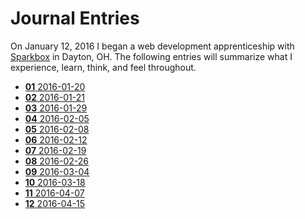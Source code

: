 # Journal Entries

On January 12, 2016 I began a web development apprenticeship with [Sparkbox](http://seesparkbox.com) in Dayton, OH. The following entries will summarize what I experience, learn, think, and feel throughout.
<!-- inject -->
- [**01** 2016-01-20](./entries/2016-01-20.md)
- [**02** 2016-01-21](./entries/2016-01-21.md)
- [**03** 2016-01-29](./entries/2016-01-29.md)
- [**04** 2016-02-05](./entries/2016-02-05.md)
- [**05** 2016-02-08](./entries/2016-02-08.md)
- [**06** 2016-02-12](./entries/2016-02-12.md)
- [**07** 2016-02-19](./entries/2016-02-19.md)
- [**08** 2016-02-26](./entries/2016-02-26.md)
- [**09** 2016-03-04](./entries/2016-03-04.md)
- [**10** 2016-03-18](./entries/2016-03-18.md)
- [**11** 2016-04-07](./entries/2016-04-07.md)
- [**12** 2016-04-15](./entries/2016-04-15.md)

<!-- /inject -->

